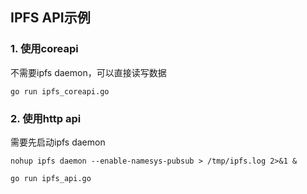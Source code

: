 ## IPFS API示例

### 1. 使用coreapi
   不需要ipfs daemon，可以直接读写数据

```
go run ipfs_coreapi.go
```

### 2. 使用http api
需要先启动ipfs daemon
```
nohup ipfs daemon --enable-namesys-pubsub > /tmp/ipfs.log 2>&1 &

go run ipfs_api.go
```
